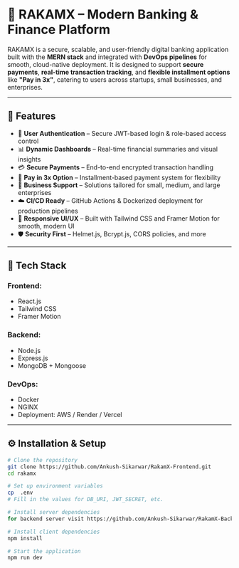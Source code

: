 # 💸 RAKAMX – Modern Banking & Finance Platform

RAKAMX is a secure, scalable, and user-friendly digital banking application built with the **MERN stack** and integrated with **DevOps pipelines** for smooth, cloud-native deployment. 
It is designed to support **secure payments**, **real-time transaction tracking**, and **flexible installment options** like **"Pay in 3x"**, catering to users across startups, small businesses, and enterprises.

---

## 🚀 Features

- 🔐 **User Authentication** – Secure JWT-based login & role-based access control  
- 📊 **Dynamic Dashboards** – Real-time financial summaries and visual insights  
- 💳 **Secure Payments** – End-to-end encrypted transaction handling  
- 📆 **Pay in 3x Option** – Installment-based payment system for flexibility  
- 🏢 **Business Support** – Solutions tailored for small, medium, and large enterprises  
- ☁️ **CI/CD Ready** – GitHub Actions & Dockerized deployment for production pipelines  
- 🎨 **Responsive UI/UX** – Built with Tailwind CSS and Framer Motion for smooth, modern UI  
- 🛡️ **Security First** – Helmet.js, Bcrypt.js, CORS policies, and more

---

## 🧰 Tech Stack

### Frontend:
- React.js  
- Tailwind CSS  
- Framer Motion  


### Backend:
- Node.js  
- Express.js  
- MongoDB + Mongoose  
  

### DevOps:
- Docker  
- NGINX 
- Deployment: AWS / Render / Vercel

---

## ⚙️ Installation & Setup

```bash
# Clone the repository
git clone https://github.com/Ankush-Sikarwar/RakamX-Frontend.git
cd rakamx

# Set up environment variables
cp  .env
# Fill in the values for DB_URI, JWT_SECRET, etc.

# Install server dependencies
for backend server visit https://github.com/Ankush-Sikarwar/RakamX-Backend.git

# Install client dependencies
npm install

# Start the application
npm run dev




